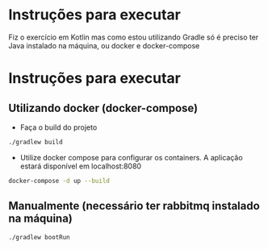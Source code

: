 # Instruções para executar

Fiz o exercício em Kotlin mas como estou utilizando Gradle só é preciso ter Java instalado na máquina,
ou docker e docker-compose

# Instruções para executar

## Utilizando docker (docker-compose)

- Faça o build do projeto
```bash
./gradlew build
```
- Utilize docker compose para configurar os containers. A aplicação estará disponível em localhost:8080
```bash
docker-compose -d up --build
```

## Manualmente (necessário ter rabbitmq instalado na máquina)
```bash
./gradlew bootRun
```
